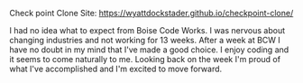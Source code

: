 Check point Clone Site: https://wyattdockstader.github.io/checkpoint-clone/

I had no idea what to expect from Boise Code Works.  I was nervous about changing industries and not working for 13 weeks.  After a week at BCW I have no doubt in my mind that I've made a good choice.  I enjoy coding and it seems to come naturally to me.  Looking back on the week I'm proud of what I've accomplished and I'm excited to move forward.